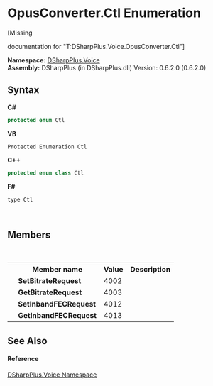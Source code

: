 # OpusConverter.Ctl Enumeration
 

\[Missing <summary> documentation for "T:DSharpPlus.Voice.OpusConverter.Ctl"\]

**Namespace:**&nbsp;<a href="721897d8-8fb1-1e49-ffd9-d615b59914fb">DSharpPlus.Voice</a><br />**Assembly:**&nbsp;DSharpPlus (in DSharpPlus.dll) Version: 0.6.2.0 (0.6.2.0)

## Syntax

**C#**<br />
``` C#
protected enum Ctl
```

**VB**<br />
``` VB
Protected Enumeration Ctl
```

**C++**<br />
``` C++
protected enum class Ctl
```

**F#**<br />
``` F#
type Ctl
```

<br />

## Members
&nbsp;<table><tr><th></th><th>Member name</th><th>Value</th><th>Description</th></tr><tr><td /><td target="F:DSharpPlus.Voice.OpusConverter.Ctl.SetBitrateRequest">**SetBitrateRequest**</td><td>4002</td><td /></tr><tr><td /><td target="F:DSharpPlus.Voice.OpusConverter.Ctl.GetBitrateRequest">**GetBitrateRequest**</td><td>4003</td><td /></tr><tr><td /><td target="F:DSharpPlus.Voice.OpusConverter.Ctl.SetInbandFECRequest">**SetInbandFECRequest**</td><td>4012</td><td /></tr><tr><td /><td target="F:DSharpPlus.Voice.OpusConverter.Ctl.GetInbandFECRequest">**GetInbandFECRequest**</td><td>4013</td><td /></tr></table>

## See Also


#### Reference
<a href="721897d8-8fb1-1e49-ffd9-d615b59914fb">DSharpPlus.Voice Namespace</a><br />